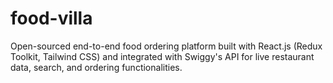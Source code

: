 # food-villa
 Open-sourced end-to-end food ordering platform built with React.js (Redux Toolkit, Tailwind CSS) and integrated with Swiggy's API for live restaurant data, search, and ordering functionalities.
